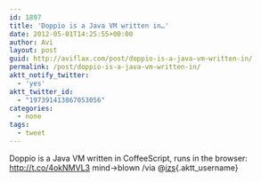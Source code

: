 ```yaml
---
id: 1897
title: 'Doppio is a Java VM written in…'
date: 2012-05-01T14:25:55+00:00
author: Avi
layout: post
guid: http://aviflax.com/post/doppio-is-a-java-vm-written-in/
permalink: /post/doppio-is-a-java-vm-written-in/
aktt_notify_twitter:
  - 'yes'
aktt_twitter_id:
  - "197391413867053056"
categories:
  - none
tags:
  - tweet
---
```

Doppio is a Java VM written in CoffeeScript, runs in the browser: <a href="http://t.co/4okNMVL3" rel="nofollow">http://t.co/4okNMVL3</a> mind→blown /via @[izs](http://twitter.com/izs){.aktt_username}